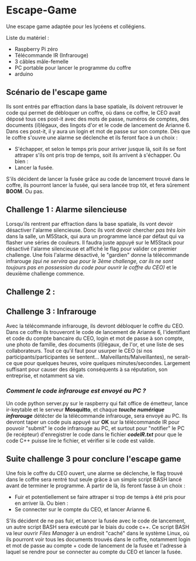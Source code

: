 # Escape-Game
Une escape game adaptée pour les lycéens et collégiens.

Liste du matériel :
  - Raspberry Pi zéro
  - Télécommande IR (Infrarouge)
  - 3 câbles mâle-femelle
  - PC portable pour lancer le programme du coffre
  - arduino

## Scénario de l'escape game
Ils sont entrés par effraction dans la base spatiale, ils doivent retrouver le code qui permet de débloquer un coffre, où dans ce coffre, le CEO avait déposé tous ces post-it avec des mots de passe, numéros de comptes, des documents (il)légaux, des lingots d'or et le code de lancement de Arianne 6. Dans ces post-it, il y aura un login et mot de passe sur son compte. Dès que le coffre s'ouvre une alarme se déclenche et ils feront face à un choix : 
- S'échapper, et selon le temps pris pour arriver jusque là, soit ils se font attraper s'ils ont pris trop de temps, soit ils arrivent à s'échapper.
Ou bien :
- Lancer la fusée.

S'ils décident de lancer la fusée grâce au code de lancement trouvé dans le coffre, ils pourront lancer la fusée, qui sera lancée trop tôt, et fera sûrement **BOOM**. Ou pas.

## Challenge 1 : Alarme silencieuse
Lorsqu'ils rentrent par effraction dans la base spatiale, ils vont devoir désactiver l'alarme silencieuse. Donc ils vont devoir chercher *pas très loin* dans la salle, un M5Stack, qui aura un programme lancé par défaut qui va flasher une séries de couleurs. Il faudra juste appuyé sur le M5Stack pour désactivé l'alarme silencieuse et affiché le flag pour valider ce premier challenge. Une fois l'alarme désactivé, le "gardien" donne la télécommande infrarouge *(qui ne servira que pour le 3ème challenge, car ils ne sont toujours pas en possession du code pour ouvrir le coffre du CEO)* et le deuxième challenge commence.

## Challenge 2 : 


## Challenge 3 : Infrarouge
Avec la télécommande infrarouge, ils devront débloquer le coffre du CEO. Dans ce coffre ils trouveront le code de lancement de Arianne 6, l'identifiant et code du compte bancaire du CEO, login et mot de passe à son compte, une photo de famille, des documents (il)légaux, de l'or, et une liste de ses collaborateurs. Tout ce qu'il faut pour usurper le CEO (si nos participants/participantes se sentent... Malveillants/Malveillantes), ne serait-ce que pour quelques heures, voire quelques minutes/secondes. Largement suffisant pour causer des dégats conséquents à sa réputation, son entreprise, et notamment sa vie.

### *Comment le code infrarouge est envoyé au PC ?*
Un code python server.py sur le raspberry qui fait office de émetteur, lance ir-keytable et le serveur **Mosquitto**, et chaque ***touche numérique infrarouge*** détécter de la télécommande infrarouge, sera envoyé au PC. Ils devront taper un code puis appuyé sur **OK** sur la télécommande IR pour pouvoir "submit" le code infrarouge au PC, et surtout pour "notifier" le PC (le recépteur) d'enregistrer le code dans le fichier ***codeIR.txt*** pour que le code C++ puisse lire le fichier, et vérifier si le code est valide.

## Suite challenge 3 pour conclure l'escape game
Une fois le coffre du CEO ouvert, une alarme se déclenche, le flag trouvé dans le coffre sera rentré tout seule grâce à un simple script BASH lancé avant de terminer le programme.
À partir de là, ils feront fasse à un choix :
- Fuir et potentiellement se faire attraper si trop de temps à été pris pour en arriver là.
Ou bien :
- Se connecter sur le compte du CEO, et lancer Arianne 6.

S'ils décident de ne pas fuir, et lancer la fusée avec le code de lancement, un autre script BASH sera exécuté par le biais du code c++. Ce script BASH va leur ouvrir *Files Manager* à un endroit "caché" dans le système Linux, où ils pourront voir tous les documents trouvés dans le coffre, notamment login et mot de passe au compte + code de lancement de la fusée et l'adresse à laquel se rendre pour se connecter au compte du CEO et lancer la fusée.
